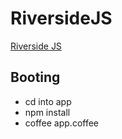 # RiversideJS 

[Riverside JS](http://riversidejs.org)

## Booting

* cd into app
* npm install
* coffee app.coffee